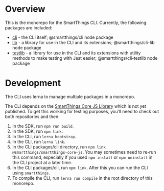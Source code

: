 # Overview

This is the monorepo for the SmartThings CLI. Currently, the following
packages are included:

* [cli](packages/cli/README.md) - the CLI itself; @smartthings/cli node package
* [lib](packages/lib/README.md) - a library for use in the CLI and its
  extensions; @smartthings/cli-lib node package
* [testlib](packages/testlib/README.md) - a library for use in the CLI and its
  extensions with utility methods to make testing with Jest easier;
  @smartthings/cli-testlib node package

# Development

The CLI uses lerna to manage multiple packages in a monorepo.

The CLI depends on the
[SmartThings Core JS Library](https://codesamsung.com/iot-sdk/smartthings-core-js.git)
which is not yet published. To get this working for testing purposes, you'll
need to check out both repositories and then:

1. In the SDK, run `npm run build`.
1. In the SDK, run `npm link`.
1. In the CLI, run `lerna bootstrap`.
1. In the CLI, run `lerna link`.
1. In the CLI packages/cli directory, run
   `npm link @smartthings/smartthings-core-js`. You may sometimes
   need to re-run this command, especially if you used `npm install` or
   `npm uninstall` in the CLI project at a later time.
1. In the CLI packages/cli, run `npm link`. After this you can run the CLI
   using `smartthings`.
1. To compile the CLI, run `lerna run compile` in the root directory of this
   monorepo.
